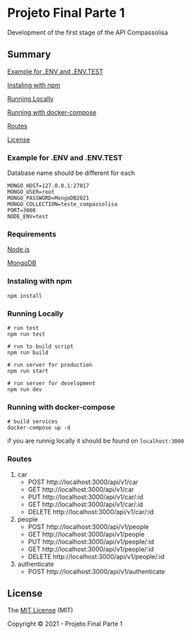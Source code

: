 # Projeto Final Parte 1

Development of the first stage of the API Compassolisa

## Summary 

[Example for .ENV and .ENV.TEST](#example-for-.env-and-.env.test)

[Instaling with npm](#instaling-with-npm)

[Running Locally](#running-locally)

[Running with docker-compose](#running-with-docker-compose)

[Routes](#routes)

[License](#license)

### Example for .ENV and .ENV.TEST

Database name should be different for each

~~~
MONGO_HOST=127.0.0.1:27017
MONGO_USER=root
MONGO_PASSWORD=MongoDB2021
MONGO_COLLECTION=teste_compassolisa
PORT=3000
NODE_ENV=test
~~~

### Requirements

[Node.js](https://nodejs.org/en/)

[MongoDB](https://www.mongodb.com/pt-br)

### Instaling with npm

~~~
npm install
~~~


### Running Locally

~~~
# run test
npm run test

# run to build script
npm run build

# run server for production
npm run start

# run server for development
npm run dev
~~~

### Running with docker-compose

~~~
# build services
docker-compose up -d
~~~

if you are runnig locally it should be found on `localhost:3000`

### Routes

1. car
    - POST http://localhost:3000/api/v1/car
    - GET http://localhost:3000/api/v1/car
    - PUT http://localhost:3000/api/v1/car/:id
    - GET http://localhost:3000/api/v1/car/:id
    - DELETE http://localhost:3000/api/v1/car/:id
2. people
    - POST http://localhost:3000/api/v1/people
    - GET http://localhost:3000/api/v1/people
    - PUT http://localhost:3000/api/v1/people/:id
    - GET http://localhost:3000/api/v1/people/:id
    - DELETE http://localhost:3000/api/v1/people/:id
3. authenticate
    - POST http://localhost:3000/api/v1/authenticate


## License 

The [MIT License]() (MIT)

Copyright :copyright: 2021 - Projeto Final Parte 1